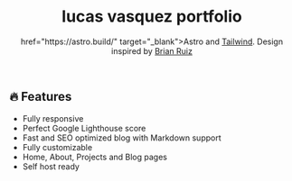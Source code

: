 <div align="center">
    <h1 align="center">lucas vasquez portfolio</a></h1>href="https://astro.build/" target="_blank">Astro</a> and <a href="https://tailwindcss.com/" target="_blank">Tailwind</a>. Design inspired by <a href="https://www.b-r.io/" target="_blank">Brian Ruiz</a> </p>
</a>
</div>
<br />

## 🔥 Features

- Fully responsive
- Perfect Google Lighthouse score
- Fast and SEO optimized blog with Markdown support
- Fully customizable
- Home, About, Projects and Blog pages
- Self host ready